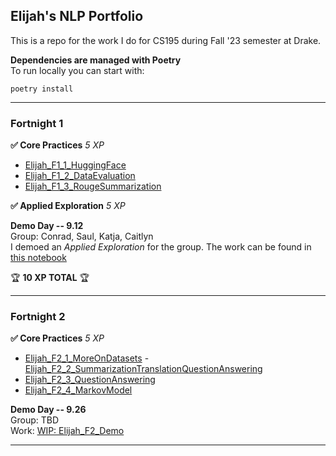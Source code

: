 Elijah's NLP Portfolio
----------------------
This is a repo for the work I do for CS195 during Fall '23 semester at Drake.

**Dependencies are managed with Poetry**    
To run locally you can start with:

`poetry install` 
***
### Fortnight 1

**✅ Core Practices** *5 XP*
- [Elijah_F1_1_HuggingFace](Elijah_F1_1_HuggingFace.ipynb)
- [Elijah_F1_2_DataEvaluation](Elijah_F1_2_DataEvaluation.ipynb)
- [Elijah_F1_3_RougeSummarization](Elijah_F1_3_RougeSummarization.ipynb)  

**✅ Applied Exploration** *5 XP*

**Demo Day -- 9.12**  
Group: Conrad, Saul, Katja, Caitlyn  
I demoed an *Applied Exploration* for the group. The work can be found in [this notebook](Elijah_F1_Demo.ipynb)

🏆 **10 XP TOTAL** 🏆

***
### Fortnight 2

**✅ Core Practices** *5 XP*
 - [Elijah_F2_1_MoreOnDatasets](Elijah_F2_1_MoreOnDatasets.ipynb) - [Elijah_F2_2_SummarizationTranslationQuestionAnswering](Elijah_F2_2_SummarizationTranslationQuestionAnswering.ipynb)
 - [Elijah_F2_3_QuestionAnswering](Elijah_F2_3_QuestionAnswering.ipynb)
 - [Elijah_F2_4_MarkovModel](Elijah_F2_4_MarkovModel.ipynb)

**Demo Day -- 9.26**   
Group: TBD   
Work: [WIP: Elijah_F2_Demo](Elijah_F2_Demo.ipynb)
***
 
<!-- ### Fortnight 3 -->
<!-- ### Fortnight 4 -->
<!-- ### Fortnight 5 -->
<!-- ### Fortnight 6 -->
<!-- ### Fortnight 7 -->